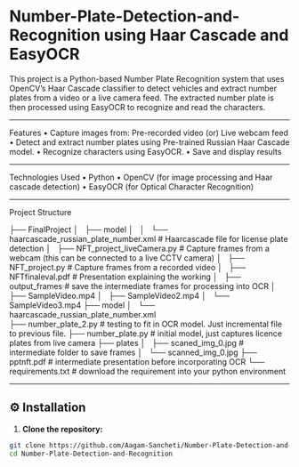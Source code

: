 # Number-Plate-Detection-and-Recognition using Haar Cascade and EasyOCR

This project is a Python-based Number Plate Recognition system that uses OpenCV’s Haar Cascade classifier to detect vehicles and extract number plates from a video or a live camera feed. The extracted number plate is then processed using EasyOCR to recognize and read the characters.

---

 Features
	•	Capture images from:
		  Pre-recorded video (or)
	    Live webcam feed
	•	Detect and extract number plates using Pre-trained Russian Haar Cascade model.
	•	Recognize characters using EasyOCR.
	•	Save and display results

 ---
 
Technologies Used
	•	Python
	•	OpenCV (for image processing and Haar cascade detection)
	•	EasyOCR (for Optical Character Recognition)

---

Project Structure

├── FinalProject
│   ├── model
│   │   └── haarcascade_russian_plate_number.xml             # Haarcascade file for license plate detection
│   ├── NFT_project_liveCamera.py                            # Capture frames from a webcam (this can be connected to a live CCTV camera) 
│   ├── NFT_project.py                                       # Capture frames from a recorded video
│   ├── NFTfinaleval.pdf                                     # Presentation explaining the working
│   ├── output_frames                                        # save the intermediate frames for processing into OCR
│   ├── SampleVideo.mp4
│   ├── SampleVideo2.mp4
│   └── SampleVideo3.mp4
├── model
│   └── haarcascade_russian_plate_number.xml                
├── number_plate_2.py                                       # testing to fit in OCR model. Just incremental file to previous file.
├── number_plate.py                                         # initial model, just captures licence plates from live camera 
├── plates
│   ├── scaned_img_0.jpg                                    # intermediate folder to save frames
│   └── scanned_img_0.jpg
├── pptnft.pdf                                              # intermediate presentation before incorporating OCR 
└── requirements.txt                                        # download the requirement into your python environment

---

## ⚙️ Installation

1. **Clone the repository:**
```bash
git clone https://github.com/Aagam-Sancheti/Number-Plate-Detection-and-Recognition.git
cd Number-Plate-Detection-and-Recognition
